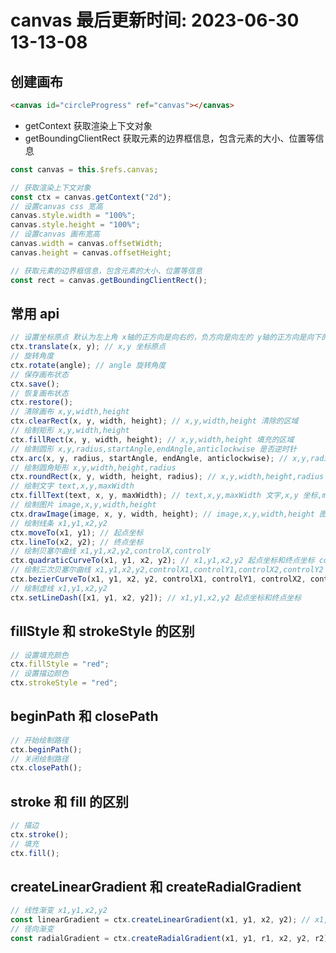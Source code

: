 <!--
 * @Description: canvas使用规范
 * @Author: panrui
 * @Date: 2023-04-25 08:57:17
 * @LastEditTime: 2023-07-05 08:38:56
 * @LastEditors: panrui
 * 不忘初心,不负梦想
-->

# canvas 最后更新时间: 2023-06-30 13-13-08

## 创建画布

```html
<canvas id="circleProgress" ref="canvas"></canvas>
```

- getContext 获取渲染上下文对象
- getBoundingClientRect 获取元素的边界框信息，包含元素的大小、位置等信息

```js
const canvas = this.$refs.canvas;

// 获取渲染上下文对象
const ctx = canvas.getContext("2d");
// 设置canvas css 宽高
canvas.style.width = "100%";
canvas.style.height = "100%";
// 设置canvas 画布宽高
canvas.width = canvas.offsetWidth;
canvas.height = canvas.offsetHeight;

// 获取元素的边界框信息，包含元素的大小、位置等信息
const rect = canvas.getBoundingClientRect();
```

## 常用 api

```js
// 设置坐标原点 默认为左上角 x轴的正方向是向右的，负方向是向左的 y轴的正方向是向下的，负方向是向上的
ctx.translate(x, y); // x,y 坐标原点
// 旋转角度
ctx.rotate(angle); // angle 旋转角度
// 保存画布状态
ctx.save();
// 恢复画布状态
ctx.restore();
// 清除画布 x,y,width,height
ctx.clearRect(x, y, width, height); // x,y,width,height 清除的区域
// 绘制矩形 x,y,width,height
ctx.fillRect(x, y, width, height); // x,y,width,height 填充的区域
// 绘制圆形 x,y,radius,startAngle,endAngle,anticlockwise 是否逆时针
ctx.arc(x, y, radius, startAngle, endAngle, anticlockwise); // x,y,radius 圆心坐标和半径 startAngle,endAngle 起始角度和结束角度 anticlockwise 是否逆时针
// 绘制圆角矩形 x,y,width,height,radius
ctx.roundRect(x, y, width, height, radius); // x,y,width,height,radius 圆角矩形的坐标和宽高和圆角半径
// 绘制文字 text,x,y,maxWidth
ctx.fillText(text, x, y, maxWidth); // text,x,y,maxWidth 文字,x,y 坐标,maxWidth 最大宽度
// 绘制图片 image,x,y,width,height
ctx.drawImage(image, x, y, width, height); // image,x,y,width,height 图片,x,y 坐标,width,height 宽高
// 绘制线条 x1,y1,x2,y2
ctx.moveTo(x1, y1); // 起点坐标
ctx.lineTo(x2, y2); // 终点坐标
// 绘制贝塞尔曲线 x1,y1,x2,y2,controlX,controlY
ctx.quadraticCurveTo(x1, y1, x2, y2); // x1,y1,x2,y2 起点坐标和终点坐标 controlX,controlY 控制点坐标
// 绘制三次贝塞尔曲线 x1,y1,x2,y2,controlX1,controlY1,controlX2,controlY2
ctx.bezierCurveTo(x1, y1, x2, y2, controlX1, controlY1, controlX2, controlY2); // x1,y1,x2,y2 起点坐标和终点坐标 controlX1,controlY1,controlX2,controlY2 控制点坐标
// 绘制虚线 x1,y1,x2,y2
ctx.setLineDash([x1, y1, x2, y2]); // x1,y1,x2,y2 起点坐标和终点坐标
```

## fillStyle 和 strokeStyle 的区别

```js
// 设置填充颜色
ctx.fillStyle = "red";
// 设置描边颜色
ctx.strokeStyle = "red";
```

## beginPath 和 closePath

```js
// 开始绘制路径
ctx.beginPath();
// 关闭绘制路径
ctx.closePath();
```

## stroke 和 fill 的区别

```js
// 描边
ctx.stroke();
// 填充
ctx.fill();
```

## createLinearGradient 和 createRadialGradient

```js
// 线性渐变 x1,y1,x2,y2
const linearGradient = ctx.createLinearGradient(x1, y1, x2, y2); // x1,y1 起点坐标 x2,y2 终点坐标
// 径向渐变
const radialGradient = ctx.createRadialGradient(x1, y1, r1, x2, y2, r2); // x1,y1,r1 起点坐标和半径 x2,y2,r2 终点坐标和半径
```
